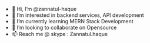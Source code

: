 - 👋 Hi, I’m @zannatul-haque
- 👀 I’m interested in backend services, API development
- 🌱 I’m currently learning MERN Stack Development
- 💞️ I’m looking to collaborate on Opensource
- 📫 Reach me @ skype : Zannatul.haque

<!---
zannatul-haque/zannatul-haque is a ✨ special ✨ repository because its `README.md` (this file) appears on your GitHub profile.
You can click the Preview link to take a look at your changes.
--->
